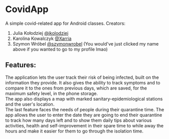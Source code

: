 # CovidApp

A simple covid-related app for Android classes.
Creators:
1. Julia Kołodziej [@jkolodziej](https://github.com/jkolodziej)
2. Karolina Kowalczyk [@Xarria](https://github.com/Xarria)
3. Szymon Wróbel [@szymonwrobel](https://github.com/szymonwrobel) (You would've just clicked my name above if you wanted to go to my profile lmao)

## Features:

The application lets the user track their risk of being infected, built on the information they provide. It also gives the ability to track symptoms and to compare it to the ones from previous days, which are saved, for the maximum safety level, in the phone storage.\
The app also displays a map with marked sanitary-epidemiological stations and the user's location.\
The last feature faces the needs of people during their quarantine time. The app allows the user to enter the date they are going to end their quarantine to track how many days left and to show them daily tips about various activities, health and self-improvement in their spare time to while away the hours and make it easier for them to go through the isolation time.
